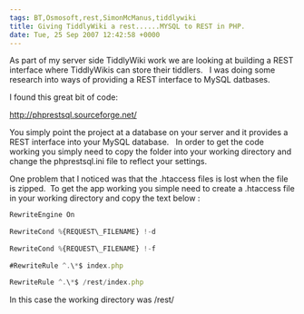 ```yaml
---
tags: BT,Osmosoft,rest,SimonMcManus,tiddlywiki
title: Giving TiddlyWiki a rest......MYSQL to REST in PHP.
date: Tue, 25 Sep 2007 12:42:58 +0000
---
```

As part of my server side TiddlyWiki work we are looking at building a REST interface where TiddlyWikis can store their tiddlers.   I was doing some research into ways of providing a REST interface to MySQL datbases.  
  
I found this great bit of code:  
  
http://phprestsql.sourceforge.net/  
  
You simply point the project at a database on your server and it provides a REST interface into your MySQL database.   In order to get the code working you simply need to copy the folder into your working directory and change the phprestsql.ini file to reflect your settings.  
  
One problem that I noticed was that the .htaccess files is lost when the file is zipped.  To get the app working you simple need to create a .htaccess file in your working directory and copy the text below :  
```js
RewriteEngine On
  
RewriteCond %{REQUEST\_FILENAME} !-d
  
RewriteCond %{REQUEST\_FILENAME} !-f
  
#RewriteRule ^.\*$ index.php
  
RewriteRule ^.\*$ /rest/index.php
```
  

  
In this case the working directory was /rest/

